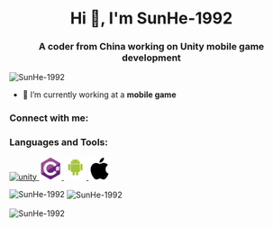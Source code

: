 <h1 align="center">Hi 👋, I'm SunHe-1992</h1>
<h3 align="center">A coder from China working on Unity mobile game development</h3>

<p align="left"> <img src="https://komarev.com/ghpvc/?username=SunHe-1992&label=Profile%20views&color=0e75b6&style=flat" alt="SunHe-1992" /> </p>

- 🔭 I’m currently working at a **mobile game**

<h3 align="left">Connect with me:</h3>
<p align="left">
</p>

<h3 align="left">Languages and Tools:</h3>
<p align="left">
  <a href="https://unity.com/" target="_blank" rel="noreferrer">
    <img src="https://www.vectorlogo.zone/logos/unity3d/unity3d-icon.svg" alt="unity" width="40" height="40"/>
  </a>
  <a href="https://docs.microsoft.com/en-us/dotnet/csharp/" target="_blank" rel="noreferrer">
    <img src="https://raw.githubusercontent.com/devicons/devicon/master/icons/csharp/csharp-original.svg" alt="csharp" width="40" height="40"/>
  </a>
  <a href="https://developer.android.com" target="_blank" rel="noreferrer">
    <img src="https://raw.githubusercontent.com/devicons/devicon/master/icons/android/android-original-wordmark.svg" alt="android" width="40" height="40"/>
  </a>
  <a href="https://developer.apple.com/ios/" target="_blank" rel="noreferrer">
    <img src="https://raw.githubusercontent.com/devicons/devicon/master/icons/apple/apple-original.svg" alt="ios" width="40" height="40"/>
  </a>
</p>


<p><img align="left" src="https://github-readme-stats.vercel.app/api/top-langs?username=SunHe-1992&show_icons=true&locale=en&layout=compact" alt="SunHe-1992" /></p>

<p>&nbsp;<img align="center" src="https://github-readme-stats.vercel.app/api?username=SunHe-1992&show_icons=true&locale=en" alt="SunHe-1992" /></p>

<p><img align="center" src="https://github-readme-streak-stats.herokuapp.com/?user=SunHe-1992&" alt="SunHe-1992" /></p>
